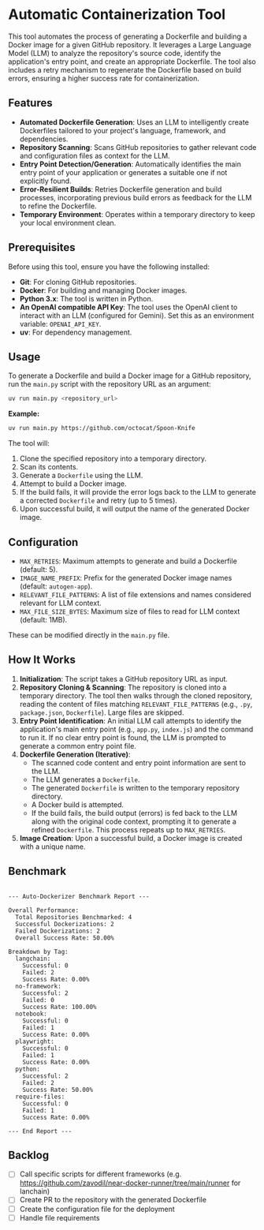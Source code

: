 # Automatic Containerization Tool

This tool automates the process of generating a Dockerfile and building a Docker image for a given GitHub repository. It leverages a Large Language Model (LLM) to analyze the repository's source code, identify the application's entry point, and create an appropriate Dockerfile. The tool also includes a retry mechanism to regenerate the Dockerfile based on build errors, ensuring a higher success rate for containerization.

## Features

- **Automated Dockerfile Generation**: Uses an LLM to intelligently create Dockerfiles tailored to your project's language, framework, and dependencies.
- **Repository Scanning**: Scans GitHub repositories to gather relevant code and configuration files as context for the LLM.
- **Entry Point Detection/Generation**: Automatically identifies the main entry point of your application or generates a suitable one if not explicitly found.
- **Error-Resilient Builds**: Retries Dockerfile generation and build processes, incorporating previous build errors as feedback for the LLM to refine the Dockerfile.
- **Temporary Environment**: Operates within a temporary directory to keep your local environment clean.

## Prerequisites

Before using this tool, ensure you have the following installed:

- **Git**: For cloning GitHub repositories.
- **Docker**: For building and managing Docker images.
- **Python 3.x**: The tool is written in Python.
- **An OpenAI compatible API Key**: The tool uses the OpenAI client to interact with an LLM (configured for Gemini). Set this as an environment variable: `OPENAI_API_KEY`.
- **uv**: For dependency management.

## Usage

To generate a Dockerfile and build a Docker image for a GitHub repository, run the `main.py` script with the repository URL as an argument:

```bash
uv run main.py <repository_url>
```

**Example:**

```bash
uv run main.py https://github.com/octocat/Spoon-Knife
```

The tool will:
1. Clone the specified repository into a temporary directory.
2. Scan its contents.
3. Generate a `Dockerfile` using the LLM.
4. Attempt to build a Docker image.
5. If the build fails, it will provide the error logs back to the LLM to generate a corrected `Dockerfile` and retry (up to 5 times).
6. Upon successful build, it will output the name of the generated Docker image.

## Configuration

- `MAX_RETRIES`: Maximum attempts to generate and build a Dockerfile (default: 5).
- `IMAGE_NAME_PREFIX`: Prefix for the generated Docker image names (default: `autogen-app`).
- `RELEVANT_FILE_PATTERNS`: A list of file extensions and names considered relevant for LLM context.
- `MAX_FILE_SIZE_BYTES`: Maximum size of files to read for LLM context (default: 1MB).

These can be modified directly in the `main.py` file.

## How It Works

1. **Initialization**: The script takes a GitHub repository URL as input.
2. **Repository Cloning & Scanning**: The repository is cloned into a temporary directory. The tool then walks through the cloned repository, reading the content of files matching `RELEVANT_FILE_PATTERNS` (e.g., `.py`, `package.json`, `Dockerfile`). Large files are skipped.
3. **Entry Point Identification**: An initial LLM call attempts to identify the application's main entry point (e.g., `app.py`, `index.js`) and the command to run it. If no clear entry point is found, the LLM is prompted to generate a common entry point file.
4. **Dockerfile Generation (Iterative)**:
   - The scanned code content and entry point information are sent to the LLM.
   - The LLM generates a `Dockerfile`.
   - The generated `Dockerfile` is written to the temporary repository directory.
   - A Docker build is attempted.
   - If the build fails, the build output (errors) is fed back to the LLM along with the original code context, prompting it to generate a refined `Dockerfile`. This process repeats up to `MAX_RETRIES`.
5. **Image Creation**: Upon a successful build, a Docker image is created with a unique name.


## Benchmark

```

--- Auto-Dockerizer Benchmark Report ---

Overall Performance:
  Total Repositories Benchmarked: 4
  Successful Dockerizations: 2
  Failed Dockerizations: 2
  Overall Success Rate: 50.00%

Breakdown by Tag:
  langchain:
    Successful: 0
    Failed: 2
    Success Rate: 0.00%
  no-framework:
    Successful: 2
    Failed: 0
    Success Rate: 100.00%
  notebook:
    Successful: 0
    Failed: 1
    Success Rate: 0.00%
  playwright:
    Successful: 0
    Failed: 1
    Success Rate: 0.00%
  python:
    Successful: 2
    Failed: 2
    Success Rate: 50.00%
  require-files:
    Successful: 0
    Failed: 1
    Success Rate: 0.00%

--- End Report ---
```

## Backlog

- [ ] Call specific scripts for different frameworks (e.g. https://github.com/zavodil/near-docker-runner/tree/main/runner for lanchain)
- [ ] Create PR to the repository with the generated Dockerfile
- [ ] Create the configuration file for the deployment
- [ ] Handle file requirements
